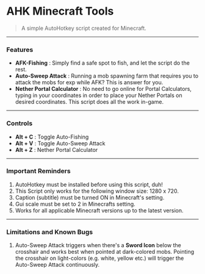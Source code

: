 # AHK Minecraft Tools
> A simple AutoHotkey script created for Minecraft.

------------

### Features
- **AFK-Fishing** : Simply find a safe spot to fish, and let the script do the rest.
- **Auto-Sweep Attack** : Running a mob spawning farm that requires you to attack the mobs for exp while AFK? This is answer for you.
- **Nether Portal Calculator** : No need to go online for Portal Calculators, typing in your coordinates in order to place your Nether Portals on desired coordinates. This script does all the work in-game.

------------

### Controls
- **Alt + C** : Toggle Auto-Fishing
- **Alt + V** : Toggle Auto-Sweep Attack
- **Alt + Z** : Nether Portal Calculator

------------

### Important Reminders
1. AutoHotkey must be installed before using this script, duh!
2. This Script only works for the following window size: 1280 x 720.
3. Caption (subtitle) must be turned ON in Minecraft's setting.
4. Gui scale must be set to 2 in Minecrafts setting.
5. Works for all applicable Minecraft versions up to the latest version.

------------

### Limitations and Known Bugs
1. Auto-Sweep Attack triggers when there's a **Sword Icon** below the crosshair and works best when pointed at dark-colored mobs. Pointing the crosshair on light-colors (e.g. white, yellow etc.) will trigger the Auto-Sweep Attack continuously.
